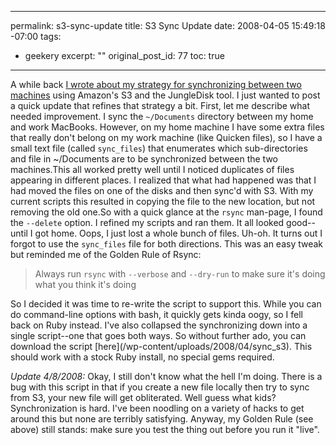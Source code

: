 ----- 
permalink: s3-sync-update
title: S3 Sync Update
date: 2008-04-05 15:49:18 -07:00
tags:
- geekery
excerpt: ""
original_post_id: 77
toc: true
-----
A while back [I wrote about my strategy for synchronizing between two machines](http://blog.livollmers.net/index.php/2008/01/21/poor-mans-mac/) using Amazon's S3 and the JungleDisk tool. I just wanted to post a quick update that refines that strategy a bit. First, let me describe what needed improvement. I sync the `~/Documents` directory between my home and work MacBooks. However, on my home machine I have some extra files that really don't belong on my work machine (like Quicken files), so I have a small text file (called `sync_files`) that enumerates which sub-directories and file in ~/Documents are to be synchronized between the two machines.This all worked pretty well until I noticed duplicates of files appearing in different places. I realized that what had happened was that I had moved the files on one of the disks and then sync'd with S3. With my current scripts this resulted in copying the file to the new location, but not removing the old one.So with a quick glance at the `rsync` man-page, I found the `--delete` option. I refined my scripts and ran them. It all looked good--until I got home. Oops, I just lost a whole bunch of files. Uh-oh. It turns out I forgot to use the `sync_files` file for both directions. This was an easy tweak but reminded me of the Golden Rule of Rsync:

<blockquote>
  

  Always run `rsync` with `--verbose` and `--dry-run` to make sure it's doing what you think it's doing

</blockquote>So I decided it was time to re-write the script to support this. While you can do command-line options with bash, it quickly gets kinda oogy, so I fell back on Ruby instead. I've also collapsed the synchronizing down into a single script--one that goes both ways. So without further ado, you can download the script [here](/wp-content/uploads/2008/04/sync_s3). This should work with a stock Ruby install, no special gems required.

*Update 4/8/2008:* Okay, I still don't know what the hell I'm doing. There is a bug with this script in that if you create a new file locally then try to sync from S3, your new file will get obliterated. Well guess what kids? Synchronization is hard. I've been noodling on a variety of hacks to get around this but none are terribly satisfying. Anyway, my Golden Rule (see above) still stands: make sure you test the thing out before you run it "live".
